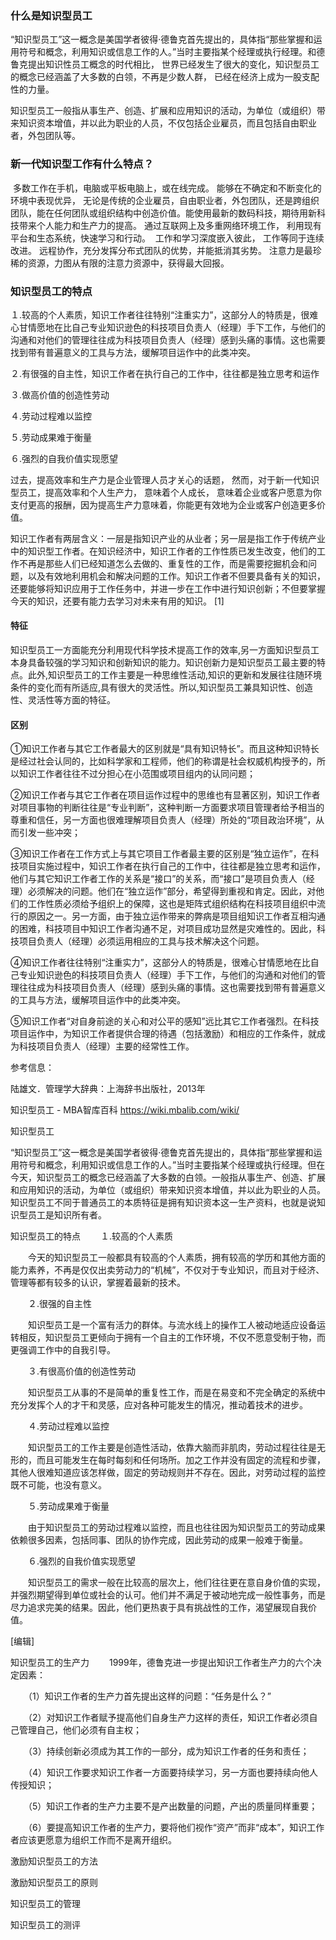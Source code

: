 ### 什么是知识型员工

“知识型员工”这一概念是美国学者彼得·德鲁克首先提出的，具体指“那些掌握和运用符号和概念，利用知识或信息工作的人。”当时主要指某个经理或执行经理。和德鲁克提出知识性员工概念的时代相比， 世界已经发生了很大的变化，知识型员工的概念已经涵盖了大多数的白领，不再是少数人群， 已经在经济上成为一股支配性的力量。

知识型员工一般指从事生产、创造、扩展和应用知识的活动，为单位（或组织）带来知识资本增值，并以此为职业的人员，不仅包括企业雇员，而且包括自由职业者，外包团队等。

### 新一代知识型工作有什么特点？ 

​	多数工作在手机，电脑或平板电脑上，或在线完成。
​	能够在不确定和不断变化的环境中表现优异， 无论是传统的企业雇员，自由职业者，外包团队，还是跨组织团队，能在任何团队或组织结构中创造价值。
​	能使用最新的数码科技，期待用新科技带来个人能力和生产力的提高。
​	通过互联网上及多重网络环境工作， 利用现有平台和生态系统，快速学习和行动。
​	工作和学习深度嵌入彼此， 工作等同于连续改进。
​	远程协作，充分发挥分布式团队的优势，并能抵消其劣势。
​	注意力是最珍稀的资源，力图从有限的注意力资源中，获得最大回报。

### 知识型员工的特点

１.较高的个人素质，知识工作者往往特别“注重实力”，这部分人的特质是，很难心甘情愿地在比自己专业知识逊色的科技项目负责人（经理）手下工作，与他们的沟通和对他们的管理往往成为科技项目负责人（经理）感到头痛的事情。这也需要找到带有普遍意义的工具与方法，缓解项目运作中的此类冲突。

２.有很强的自主性，知识工作者在执行自己的工作中，往往都是独立思考和运作

３.做高价值的创造性劳动

４.劳动过程难以监控

５.劳动成果难于衡量

６.强烈的自我价值实现愿望

过去，提高效率和生产力是企业管理人员才关心的话题， 然而，对于新一代知识型员工，提高效率和个人生产力， 意味着个人成长， 意味着企业或客户愿意为你支付更高的报酬，因为提高生产力意味着，你能更有效地为企业或客户创造更多价值。 



知识工作者有两层含义：一层是指知识产业的从业者；另一层是指工作于传统产业中的知识型工作者。在知识经济中，知识工作者的工作性质已发生改变，他们的工作不再是那些人们已经知道怎么去做的、重复性的工作，而是需要挖掘机会和问题，以及有效地利用机会和解决问题的工作。知识工作者不但要具备有关的知识，还要能够将知识应用于工作任务中，并进一步在工作中进行知识创新；不但要掌握今天的知识，还要有能力去学习对未来有用的知识。 [1]

#### 特征

知识型员工一方面能充分利用现代科学技术提高工作的效率,另一方面知识型员工本身具备较强的学习知识和创新知识的能力。知识创新力是知识型员工最主要的特点。此外,知识型员工的工作主要是一种思维性活动,知识的更新和发展往往随环境条件的变化而有所适应,具有很大的灵活性。所以,知识型员工兼具知识性、创造性、灵活性等方面的特征。

#### 区别

①知识工作者与其它工作者最大的区别就是“具有知识特长”。而且这种知识特长是经过社会认同的，比如科学家和工程师，他们的称谓是社会权威机构授予的，所以知识工作者往往不过分担心在小范围或项目组内的认同问题；

②知识工作者与其它工作者在项目运作过程中的思维也有显著区别，知识工作者对项目事物的判断往往是“专业判断”，这种判断一方面要求项目管理者给予相当的尊重和信任，另一方面也很难理解项目负责人（经理）所处的“项目政治环境”，从而引发一些冲突；

③知识工作者在工作方式上与其它项目工作者最主要的区别是“独立运作”，在科技项目实施过程中，知识工作者在执行自己的工作中，往往都是独立思考和运作，他们与其它知识工作者工作的关系是“接口”的关系，而“接口”是项目负责人（经理）必须解决的问题。他们在“独立运作”部分，希望得到重视和肯定。因此，对他们的工作性质必须给予组织上的保障，这也是矩阵式组织结构在科技项目组织中流行的原因之一。另一方面，由于独立运作带来的弊病是项目组知识工作者互相沟通的困难，科技项目中知识工作者沟通不足，对项目成功显然是灾难性的。因此，科技项目负责人（经理）必须运用相应的工具与技术解决这个问题。

④知识工作者往往特别“注重实力”，这部分人的特质是，很难心甘情愿地在比自己专业知识逊色的科技项目负责人（经理）手下工作，与他们的沟通和对他们的管理往往成为科技项目负责人（经理）感到头痛的事情。这也需要找到带有普遍意义的工具与方法，缓解项目运作中的此类冲突。

⑤知识工作者“对自身前途的关心和对公平的感知”远比其它工作者强烈。在科技项目运作中，为知识工作者提供合理的待遇（包括激励）和相应的工作条件，就成为科技项目负责人（经理）主要的经常性工作。



参考信息：

陆雄文．管理学大辞典：上海辞书出版社，2013年

知识型员工 - MBA智库百科
https://wiki.mbalib.com/wiki/

知识型员工

“知识型员工”这一概念是美国学者彼得·德鲁克首先提出的，具体指“那些掌握和运用符号和概念，利用知识或信息工作的人。”当时主要指某个经理或执行经理。但在今天，知识型员工的概念已经涵盖了大多数的白领。一般指从事生产、创造、扩展和应用知识的活动，为单位（或组织）带来知识资本增值，并以此为职业的人员。知识型员工不同于普通员工的本质特征是拥有知识资本这一生产资料，也就是说知识型员工是知识所有者。

知识型员工的特点
　　１.较高的个人素质

　　今天的知识型员工一般都具有较高的个人素质，拥有较高的学历和其他方面的能力素养，不再是仅仅出卖劳动力的“机械”，不仅对于专业知识，而且对于经济、管理等都有较多的认识，掌握着最新的技术。

　　２.很强的自主性

　　知识型员工是一个富有活力的群体。与流水线上的操作工人被动地适应设备运转相反，知识型员工更倾向于拥有一个自主的工作环境，不仅不愿意受制于物，而更强调工作中的自我引导。

　　３.有很高价值的创造性劳动

　　知识型员工从事的不是简单的重复性工作，而是在易变和不完全确定的系统中充分发挥个人的才干和灵感，应对各种可能发生的情况，推动着技术的进步。

　　４.劳动过程难以监控

　　知识型员工的工作主要是创造性活动，依靠大脑而非肌肉，劳动过程往往是无形的，而且可能发生在每时每刻和任何场所。加之工作并没有固定的流程和步骤，其他人很难知道应该怎样做，固定的劳动规则并不存在。因此，对劳动过程的监控既不可能，也没有意义。

　　５.劳动成果难于衡量

　　由于知识型员工的劳动过程难以监控，而且也往往因为知识型员工的劳动成果依赖很多因素，包括同事、团队的协作完成，因此劳动的成果一般难于衡量。

　　６.强烈的自我价值实现愿望

　　知识型员工的需求一般在比较高的层次上，他们往往更在意自身价值的实现，并强烈期望得到单位或社会的认可。他们并不满足于被动地完成一般性事务，而是尽力追求完美的结果。因此，他们更热衷于具有挑战性的工作，渴望展现自我价值。

[编辑]

知识型员工的生产力
　　1999年，德鲁克进一步提出知识工作者生产力的六个决定因素：

　　（1）知识工作者的生产力首先提出这样的问题：“任务是什么？”

　　（2）对知识工作者赋予提高他们自身生产力这样的责任，知识工作者必须自己管理自己，他们必须有自主权；

　　（3）持续创新必须成为其工作的一部分，成为知识工作者的任务和责任；

　　（4）知识工作要求知识工作者一方面要持续学习，另一方面也要持续向他人传授知识；

　　（5）知识工作者的生产力主要不是产出数量的问题，产出的质量同样重要；

　　（6）要提高知识工作者的生产力，要将他们视作“资产”而非“成本”，知识工作者应该更愿意为组织工作而不是离开组织。

激励知识型员工的方法

激励知识型员工的原则

知识型员工的管理

知识型员工的测评